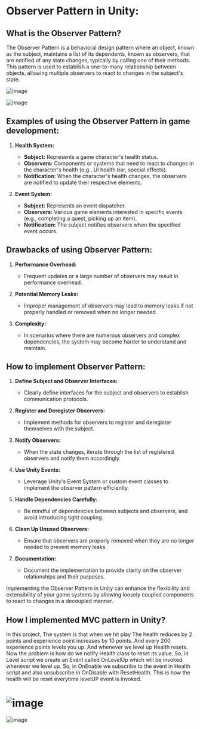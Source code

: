 # **Observer Pattern in Unity:**

## **What is the Observer Pattern?**

The Observer Pattern is a behavioral design pattern where an object, known as the subject, maintains a list of its dependents, known as observers, that are notified of any state changes, typically by calling one of their methods. This pattern is used to establish a one-to-many relationship between objects, allowing multiple observers to react to changes in the subject's state.

![image](https://github.com/iAmSidh108/DP_SingletonPattern/assets/63715240/62694dee-153a-4534-8f1c-686a920e6401)

![image](https://github.com/iAmSidh108/DP_SingletonPattern/assets/63715240/a7f91e4b-ef3e-41e9-85ff-51cc7ce168fa)

## **Examples of using the Observer Pattern in game development:**

1. **Health System:**
   - **Subject:** Represents a game character's health status.
   - **Observers:** Components or systems that need to react to changes in the character's health (e.g., UI health bar, special effects).
   - **Notification:** When the character's health changes, the observers are notified to update their respective elements.

2. **Event System:**
   - **Subject:** Represents an event dispatcher.
   - **Observers:** Various game elements interested in specific events (e.g., completing a quest, picking up an item).
   - **Notification:** The subject notifies observers when the specified event occurs.

## **Drawbacks of using Observer Pattern:**

1. **Performance Overhead:**
   - Frequent updates or a large number of observers may result in performance overhead.

2. **Potential Memory Leaks:**
   - Improper management of observers may lead to memory leaks if not properly handled or removed when no longer needed.

3. **Complexity:**
   - In scenarios where there are numerous observers and complex dependencies, the system may become harder to understand and maintain.

## **How to implement Observer Pattern:**

1. **Define Subject and Observer Interfaces:**
   - Clearly define interfaces for the subject and observers to establish communication protocols.

2. **Register and Deregister Observers:**
   - Implement methods for observers to register and deregister themselves with the subject.

3. **Notify Observers:**
   - When the state changes, iterate through the list of registered observers and notify them accordingly.

4. **Use Unity Events:**
   - Leverage Unity's Event System or custom event classes to implement the observer pattern efficiently.

5. **Handle Dependencies Carefully:**
   - Be mindful of dependencies between subjects and observers, and avoid introducing tight coupling.

6. **Clean Up Unused Observers:**
   - Ensure that observers are properly removed when they are no longer needed to prevent memory leaks.

7. **Documentation:**
   - Document the implementation to provide clarity on the observer relationships and their purposes.

Implementing the Observer Pattern in Unity can enhance the flexibility and extensibility of your game systems by allowing loosely coupled components to react to changes in a decoupled manner.

## How I implemented MVC pattern in Unity?

In this project, The system is that when we hit play The health reduces by 2 points and experience point increases by 10 points. And every 200 experience points levels you up. And whenever we level up Health resets.
Now the problem is how do we notify Health class to reset its value. So, in Level script we create an Event called OnLevelUp which will be invoked whenever we level up. So, in OnEnable we subscribe to the event in Health script and also unsubscribe in OnDisable with ResetHealth. This is how the health will be reset everytime levelUP event is invoked.

![image](https://github.com/iAmSidh108/DP_SingletonPattern/assets/63715240/131dd6c2-952f-4b73-bb36-6ba1d2786045)
===================================================================================================================
![image](https://github.com/iAmSidh108/DP_SingletonPattern/assets/63715240/5667f1f8-5732-4d70-bc26-33a3f71db2d8)
